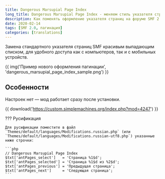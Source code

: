 ```yaml
---
title: Dangerous Marsupial Page Index
long_title: Dangerous Marsupial Page Index - меняем стиль указателя страниц
description: Как поменять оформление указателя страниц на форуме SMF 2.0?
date: 2020-02-14
tags: [SMF 2.0, пагинация]
categories: [translations]
---
```


Замена стандартного указателя страниц SMF красивым выпадающим списком, для удобного доступа как с компьютеров, так и с мобильных устройств.

<!-- more -->

{{ img('Пример нового оформления пагинации', 'dangerous_marsupial_page_index_sample.png') }}

## Особенности

Настроек нет — мод работает сразу после установки.

{{ download('https://custom.simplemachines.org/index.php?mod=4247') }}

??? Русификация

    Для русификации поместите в файл `Themes/default/languages/Modifications.russian.php` (или `Themes/default/languages/Modifications.russian-utf8.php`) указанные ниже строчки:

    ```php
    // Dangerous Marsupial Page Index
    $txt['antPages_select']   = 'Страница %1$d';
    $txt['antPages_selected'] = 'Страница %1$d из %2$d';
    $txt['antPages_previous'] = 'Предыдущая страница';
    $txt['antPages_next']     = 'Следующая страница';
    ```
